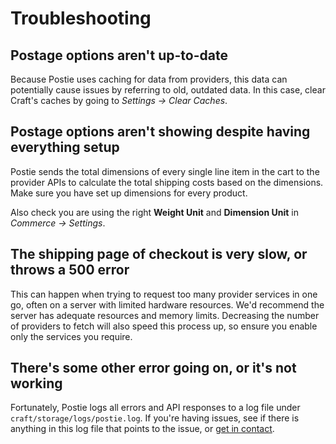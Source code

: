 # Troubleshooting

## Postage options aren't up-to-date
Because Postie uses caching for data from providers, this data can potentially cause issues by referring to old, outdated data. In this case, clear Craft's caches by going to _Settings → Clear Caches_.

## Postage options aren't showing despite having everything setup
Postie sends the total dimensions of every single line item in the cart to the provider APIs to calculate the total shipping costs based on the dimensions. Make sure you have set up dimensions for every product.

Also check you are using the right **Weight Unit** and **Dimension Unit** in _Commerce → Settings_.

## The shipping page of checkout is very slow, or throws a 500 error
This can happen when trying to request too many provider services in one go, often on a server with limited hardware resources. We'd recommend the server has adequate resources and memory limits. Decreasing the number of providers to fetch will also speed this process up, so ensure you enable only the services you require.

## There's some other error going on, or it's not working
Fortunately, Postie logs all errors and API responses to a log file under `craft/storage/logs/postie.log`. If you're having issues, see if there is anything in this log file that points to the issue, or [get in contact](/contact).